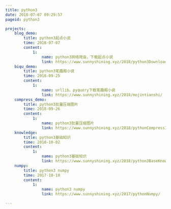 ```yaml
---
title: python3
date: 2018-07-07 09:29:57
pageid: python3

projects:
    blog_demo:
        title: python3起点小说
        time: 2018-07-07
        content:
            1:
                name: python3网络爬虫，下载起点小说
                link: https://www.sunnyshining.xyz/2018/python3DownloadNoval
    biqu_demo:
        title: python3笔趣阁小说
        time: 2018-09-25
        content:
            1:
                name: urllib、pyquery下载笔趣阁小说
                link: https://www.sunnyshining.xyz/2018/mojintianshi/
    compress_demo:
        title: python3批量压缩图片
        time: 2018-09-26
        content:
            1:
                name: python3批量压缩图片
                link: https://www.sunnyshining.xyz/2018/pythonCompressImg/
    knowledge:
        title: python3基础知识
        time: 2018-10-02
        content:
            1:
                name: python3基础知识
                link: https://www.sunnyshining.xyz/2018/python3BaseKnowledge/
    numpy:
        title: python3 numpy
        time: 2017-10-10
        content:
            1:
                name: python3 numpy
                link: https://www.sunnyshining.xyz/2017/pythonNumpy/

---
```

